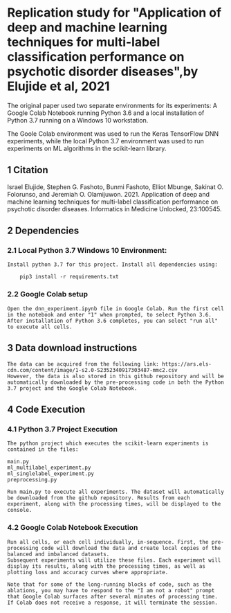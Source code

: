 # Replication study for "Application of deep and machine learning techniques for multi-label classification performance on psychotic disorder diseases",by Elujide et al, 2021

The original paper used two separate environments for its experiments: A Google Colab Notebook running Python 3.6 and a local installation of Python 3.7 running on a Windows 10 workstation.

The Goole Colab environment was used to run the Keras TensorFlow DNN experiments, while the local Python 3.7 environment was used to run experiments on ML algorithms in the scikit-learn library. 

## 1 Citation

Israel Elujide, Stephen G. Fashoto, Bunmi Fashoto, Elliot Mbunge, Sakinat O. Folorunso, and Jeremiah O. Olamijuwon. 2021. Application of deep and machine learning techniques for multi-label classification performance on psychotic disorder diseases. Informatics in Medicine Unlocked, 23:100545.

## 2 Dependencies

### 2.1 Local Python 3.7 Windows 10 Environment:
	
	Install python 3.7 for this project. Install all dependencies using: 
	
		pip3 install -r requirements.txt

### 2.2 Google Colab setup

	Open the dnn_experiment.ipynb file in Google Colab. Run the first cell in the notebook and enter "1" when prompted, to select Python 3.6. 
	After installation of Python 3.6 completes, you can select "run all" to execute all cells. 

	
## 3 Data download instructions

	The data can be acquired from the following link: https://ars.els-cdn.com/content/image/1-s2.0-S2352340917303487-mmc2.csv
	However, the data is also stored in this github repository and will be automatically downloaded by the pre-processing code in both the Python 3.7 project and the Google Colab Notebook. 


## 4 Code Execution

### 4.1 Python 3.7 Project Execution

	The python project which executes the scikit-learn experiments is contained in the files:

	main.py
	ml_multilabel_experiment.py
	ml_singlelabel_experiment.py
	preprocessing.py

	Run main.py to execute all experiments. The dataset will automatically be downloaded from the github repository. Results from each experiment, along with the processing times, will be displayed to the console.

### 4.2 Google Colab Notebook Execution

	Run all cells, or each cell individually, in-sequence. First, the pre-processing code will download the data and create local copies of the balanced and imbalanced datasets. 
	Subsequent experiments will utilize these files. Each experiment will display its results, along with the processing times, as well as plotting loss and accuracy curves where appropriate.
	
	Note that for some of the long-running blocks of code, such as the ablations, you may have to respond to the "I am not a robot" prompt that Google Colab surfaces after several minutes of processing time. 
	If Colab does not receive a response, it will terminate the session.
